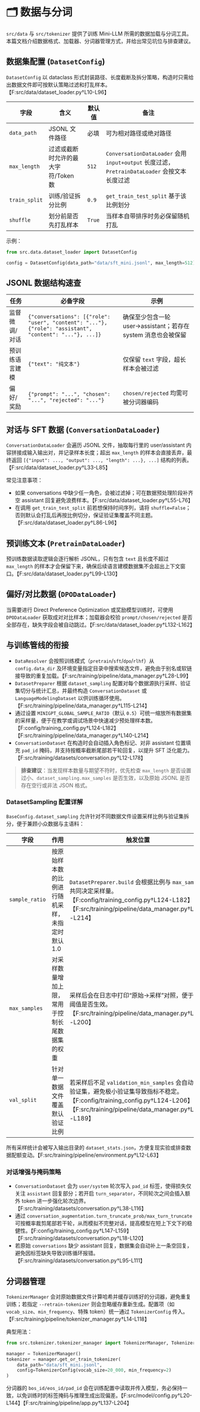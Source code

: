 # 🗂️ 数据与分词

`src/data` 与 `src/tokenizer` 提供了训练 Mini-LLM 所需的数据加载与分词工具。本篇文档介绍数据格式、加载器、分词器管理方式，并给出常见坑位与排查建议。

## 数据集配置 (`DatasetConfig`)

`DatasetConfig` 以 dataclass 形式封装路径、长度截断及拆分策略，构造时只需给出数据文件即可按默认策略过滤和打乱样本。【F:src/data/dataset_loader.py†L10-L96】

| 字段 | 含义 | 默认值 | 备注 |
| ---- | ---- | ------ | ---- |
| `data_path` | JSONL 文件路径 | 必填 | 可为相对路径或绝对路径 |
| `max_length` | 过滤或截断时允许的最大字符/Token 数 | `512` | `ConversationDataLoader` 会用 `input+output` 长度过滤，`PretrainDataLoader` 会按文本长度过滤 |
| `train_split` | 训练/验证拆分比例 | `0.9` | `get_train_test_split` 基于该比例划分 |
| `shuffle` | 划分前是否先打乱样本 | `True` | 当样本自带排序时务必保留随机打乱 |

示例：

```python
from src.data.dataset_loader import DatasetConfig

config = DatasetConfig(data_path="data/sft_mini.jsonl", max_length=512)
```

## JSONL 数据结构速查

| 任务 | 必备字段 | 示例 |
| ---- | -------- | ---- |
| 监督微调/对话 | `{"conversations": [{"role": "user", "content": "..."}, {"role": "assistant", "content": "..."}, ...]}` | 确保至少包含一轮 user→assistant；若存在 system 消息也会被保留 |
| 预训练语言建模 | `{"text": "纯文本"}` | 仅保留 `text` 字段，超长样本会被过滤 |
| 偏好/奖励 | `{"prompt": "...", "chosen": "...", "rejected": "..."}` | `chosen/rejected` 均需可被分词器编码 |

## 对话与 SFT 数据 (`ConversationDataLoader`)

`ConversationDataLoader` 会遍历 JSONL 文件，抽取每行里的 user/assistant 内容拼接成输入输出对，并记录样本长度；超出 `max_length` 的样本会直接丢弃，最终返回 `[{"input": ..., "output": ..., "length": ...}, ...]` 结构的列表。【F:src/data/dataset_loader.py†L33-L85】

常见注意事项：

- 如果 conversations 中缺少任一角色，会被过滤掉；可在数据预处理阶段补齐空 assistant 回复避免浪费样本。【F:src/data/dataset_loader.py†L55-L76】
- 在调用 `get_train_test_split` 前若想保持时间序列，请将 `shuffle=False`；否则默认会打乱后再按比例切分，保证验证集覆盖不同主题。【F:src/data/dataset_loader.py†L86-L96】

## 预训练文本 (`PretrainDataLoader`)

预训练数据读取逻辑会逐行解析 JSONL，只有包含 `text` 且长度不超过 `max_length` 的样本才会保留下来，确保后续语言建模数据集不会超出上下文窗口。【F:src/data/dataset_loader.py†L99-L130】

## 偏好/对比数据 (`DPODataLoader`)

当需要进行 Direct Preference Optimization 或奖励模型训练时，可使用 `DPODataLoader` 获取成对对比样本；加载器会校验 `prompt/chosen/rejected` 是否全部存在，缺失字段会被自动跳过。【F:src/data/dataset_loader.py†L132-L162】

## 与训练管线的衔接

- `DataResolver` 会按照训练模式（`pretrain`/`sft`/`dpo`/`rlhf`）从 `config.data_dir` 及环境变量指定目录中搜索候选文件，避免由于别名或软链接导致的重复加载。【F:src/training/pipeline/data_manager.py†L28-L99】
- `DatasetPreparer` 根据 `dataset_sampling` 配置对每个数据源执行采样、验证集切分与统计汇总，并最终构造 `ConversationDataset` 或 `LanguageModelingDataset` 以供训练循环使用。【F:src/training/pipeline/data_manager.py†L115-L214】
- 通过设置 `MINIGPT_GLOBAL_SAMPLE_RATIO`（默认 `0.5`）可统一缩放所有数据集的采样量，便于在教学或调试场景中快速减少预处理样本数。【F:config/training_config.py†L124-L182】【F:src/training/pipeline/data_manager.py†L140-L214】
- `ConversationDataset` 在构造时会自动插入角色标记、对非 assistant 位置填充 `pad_id` 掩码，并支持按概率截断尾部若干轮回复，以提升 SFT 泛化能力。【F:src/training/datasets/conversation.py†L12-L178】

> **排查建议**：当发现样本数量与期望不符时，优先检查 `max_length` 是否设置过小、`dataset_sampling.max_samples` 是否生效，以及原始 JSONL 是否存在空行或非法 JSON 格式。

### DatasetSampling 配置详解

`BaseConfig.dataset_sampling` 允许针对不同数据文件设置采样比例与验证集拆分，便于兼顾小众数据与主语料：

| 字段 | 作用 | 触发位置 |
| ---- | ---- | -------- |
| `sample_ratio` | 按原始样本数的比例进行随机采样，未指定时默认 1.0 | `DatasetPreparer.build` 会根据比例与 `max_samples` 共同决定采样量。【F:config/training_config.py†L124-L182】【F:src/training/pipeline/data_manager.py†L146-L214】 |
| `max_samples` | 对采样数量增加上限，常用于控制长尾数据集的权重 | 采样后会在日志中打印“原始→采样”对照，便于观察阈值是否生效。【F:src/training/pipeline/data_manager.py†L150-L200】 |
| `val_split` | 针对单一数据文件覆盖默认验证比例 | 若采样后不足 `validation_min_samples` 会自动关闭验证集，避免极小验证集导致指标不稳定。【F:config/training_config.py†L124-L206】【F:src/training/pipeline/data_manager.py†L170-L189】 |

所有采样统计会被写入输出目录的 `dataset_stats.json`，方便复现实验或排查数据配额变动。【F:src/training/pipeline/environment.py†L12-L63】

### 对话增强与掩码策略

- `ConversationDataset` 会为 `user/system` 轮次写入 `pad_id` 标签，使得损失仅关注 `assistant` 回复部分；若开启 `turn_separator`，不同轮次之间会插入额外 token 进一步强化轮次边界。【F:src/training/datasets/conversation.py†L38-L116】
- 通过 `conversation_augmentation.turn_truncate_prob/max_turn_truncate` 可按概率裁剪尾部若干轮，从而模拟不完整对话，提高模型在短上下文下的稳健性。【F:config/training_config.py†L147-L159】【F:src/training/datasets/conversation.py†L18-L120】
- 若原始 `conversations` 缺少 assistant 回复，数据集会自动补上一条空回复，避免因标签缺失导致训练循环报错。【F:src/training/datasets/conversation.py†L95-L111】

## 分词器管理

`TokenizerManager` 会对原始数据文件计算哈希并缓存训练好的分词器，避免重复训练；若指定 `--retrain-tokenizer` 则会忽略缓存重新生成。配置项（如 `vocab_size`、`min_frequency`、特殊 token）统一通过 `TokenizerConfig` 传入。【F:src/training/pipeline/tokenizer_manager.py†L14-L118】

典型用法：

```python
from src.tokenizer.tokenizer_manager import TokenizerManager, TokenizerConfig

manager = TokenizerManager()
tokenizer = manager.get_or_train_tokenizer(
    data_path="data/sft_mini.jsonl",
    config=TokenizerConfig(vocab_size=20_000, min_frequency=2)
)
```

分词器的 `bos_id/eos_id/pad_id` 会在训练配置中读取并传入模型，务必保持一致，以免训练时的标签掩码与推理生成出现偏差。【F:src/model/config.py†L20-L144】【F:src/training/pipeline/app.py†L137-L204】
